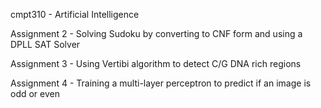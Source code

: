  cmpt310 - Artificial Intelligence

 Assignment 2 - Solving Sudoku by converting to CNF form and using a DPLL SAT Solver

 Assignment 3 - Using Vertibi algorithm to detect C/G DNA rich regions

 Assignment 4 - Training a multi-layer perceptron to predict if an image is odd or even
